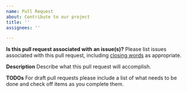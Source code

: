 ```yaml
---
name: Pull Request
about: Contribute to our project
title: ''
assignees: ''

---
```


**Is this pull request associated with an issue(s)?**
Please list issues associated with this pull request, including [closing words](https://docs.github.com/en/issues/tracking-your-work-with-issues/linking-a-pull-request-to-an-issue#linking-a-pull-request-to-an-issue-using-a-keyword)
as appropriate.

**Description**
Describe what this pull request will accomplish.

**TODOs**
For draft pull requests please include a list of what needs to be done and check
off items as you complete them.

